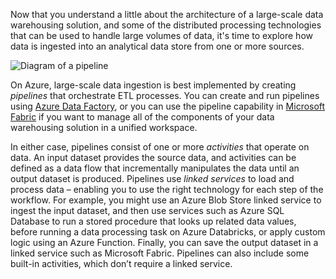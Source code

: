 Now that you understand a little about the architecture of a large-scale data warehousing solution, and some of the distributed processing technologies that can be used to handle large volumes of data, it's time to explore how data is ingested into an analytical data store from one or more sources.

![Diagram of a pipeline](../media/pipeline.png)

On Azure, large-scale data ingestion is best implemented by creating *pipelines* that orchestrate ETL processes. You can create and run pipelines using [Azure Data Factory](https://azure.microsoft.com/services/data-factory?azure-portal=true), or you can use the pipeline capability in [Microsoft Fabric](/fabric/) if you want to manage all of the components of your data warehousing solution in a unified workspace.

In either case, pipelines consist of one or more *activities* that operate on data. An input dataset provides the source data, and activities can be defined as a data flow that incrementally manipulates the data until an output dataset is produced. Pipelines use *linked services* to load and process data – enabling you to use the right technology for each step of the workflow. For example, you might use an Azure Blob Store linked service to ingest the input dataset, and then use services such as Azure SQL Database to run a stored procedure that looks up related data values, before running a data processing task on Azure Databricks, or apply custom logic using an Azure Function. Finally, you can save the output dataset in a linked service such as Microsoft Fabric. Pipelines can also include some built-in activities, which don’t require a linked service.

